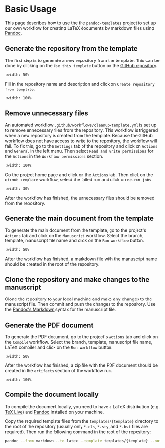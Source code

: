 # Basic Usage

This page describes how to use the the `pandoc-templates` project to set up our own workflow for creating LaTeX documents 
by markdown files using [Pandoc](https://pandoc.org/).

## Generate the repository from the template

The first step is to generate a new repository from the template. This can be done by clicking on the 
`Use this template` button on the [GitHub repository](https://github.com/haiiliin/pandoc-templates/).
```{image} /images/use-this-template.png
:width: 50%
```

Fill in the repository name and description and click on `Create repository from template`.
```{image} /images/create-repository-from-template.png
:width: 100%
```

## Remove unnecessary files

An automated workflow `.github/workflows/cleanup-template.yml` is set up to remove unnecessary files from the repository. 
This workflow is triggered when a new repository is created from the template. Because the GitHub workflow does not
have access to write to the repository, the workflow will fail. To fix this, go to the `Settings` tab of the repository
and click on `Actions` and `General` in the left menu. Then select `Read and write permissions` for the `Actions` in
the `Workflow permissions` section.
```{image} /images/workflow-permissions.png
:width: 100%
```

Go the project home page and click on the `Actions` tab. Then click on the `GitHub Template` workflow, select the 
failed run and click on `Re-run jobs`.
```{image} /images/re-run-jobs.png
:width: 30%
```
After the workflow has finished, the unnecessary files should be removed from the repository.

## Generate the main document from the template

To generate the main document from the template, go to the project's `Actions` tab and click on the `Manuscript` 
workflow. Select the branch, template, manuscript file name and click on the `Run workflow` button.
```{image} /images/run-manuscript-workflow.png
:width: 50%
```
After the workflow has finished, a markdown file with the manuscript name should be created in the root of the 
repository. 

## Clone the repository and make changes to the manuscript

Clone the repository to your local machine and make any changes to the manuscript file. Then commit and push the changes
to the repository. Use the [Pandoc's Markdown](https://pandoc.org/MANUAL.html#pandocs-markdown) syntax for the 
manuscript file.

## Generate the PDF document

To generate the PDF document, go to the project's `Actions` tab and click on the `Compile` workflow. Select the branch,
template, manuscript file name, LaTeX compiler and click on the `Run workflow` button.
```{image} /images/run-compile-workflow.png
:width: 50%
```
After the workflow has finished, a zip file with the PDF document should be created in the `artifacts` section of the
workflow run.
```{image} /images/artifacts.png
:width: 100%
```

## Compile the document locally

To compile the document locally, you need to have a LaTeX distribution (e.g. [TeX Live](https://www.tug.org/texlive/))
and [Pandoc](https://pandoc.org/) installed on your machine.

Copy the required template files from the `templates/{template}` directory to the root of the repository (usually
only `*.cls`, `*.sty`, and `*.bst` files are required). Then run the following command in the root of the repository:
```bash
pandoc --from markdown --to latex --template templates/{template} --output manuscript.tex manuscript.md
```

